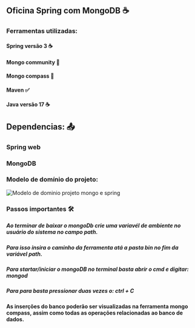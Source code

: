 ## Oficina Spring com MongoDB ☕ 

### Ferramentas utilizadas:

#### Spring versão 3 ☕
#### Mongo community 🍃
#### Mongo compass   🍃
#### Maven           ✅
#### Java versão 17  ☕

## Dependencias: 📤
### Spring web
### MongoDB

### Modelo de domínio do projeto:

![Modelo de dominio projeto mongo e spring](https://github.com/jailine-web/Spring-e-mongoDB/assets/67970128/22abc59f-dbb3-4da7-ba43-1d9d677cfc01)

### Passos importantes 🛠️

##### Ao terminar de baixar o mongoDb crie uma variavél de ambiente no usuário do sistema no campo path. 
##### Para isso insira o caminho da ferramenta atá a pasta bin no fim da variável path.

##### Para startar/iniciar o mongoDB no terminal basta abrir o cmd e digitar: mongod
##### Para para basta pressionar duas vezes o: ctrl + C

#### As inserções do banco poderão ser visualizadas na ferramenta mongo compass, assim como todas as operações relacionadas ao banco de dados.
